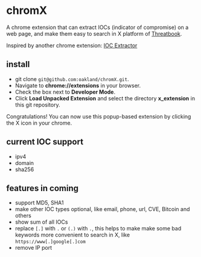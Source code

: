 # chromX
A chrome extension that can extract IOCs (indicator of compromise) on a web page, and make them easy to search in X platform of [Threatbook](https://x.threatbook.cn).

Inspired by another chrome extension: [IOC Extractor](https://chrome.google.com/webstore/detail/ioc-extractor/nbmkglllnbachmojpjnbhadihcdjghfa)

## install
- git clone `git@github.com:oakland/chromX.git`.
- Navigate to **chrome://extensions** in your browser.
- Check the box next to **Developer Mode**.
- Click **Load Unpacked Extension** and select the directory **x_extension** in this git repository.

Congratulations! You can now use this popup-based extension by clicking the X icon in your chrome.

## current IOC support
- ipv4
- domain
- sha256

## features in coming
- support MD5, SHA1
- make other IOC types optional, like email, phone, url, CVE, Bitcoin and others
- show sum of all IOCs
- replace `[.]` with `.` or `(.)` with `.`, this helps to make make some bad keywords more convenient to search in X, like `https://www[.]google[.]com`
- remove IP port